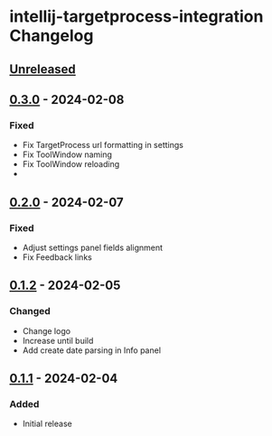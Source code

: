 <!-- Keep a Changelog guide -> https://keepachangelog.com -->

# intellij-targetprocess-integration Changelog

## [Unreleased]

## [0.3.0] - 2024-02-08

### Fixed

- Fix TargetProcess url formatting in settings
- Fix ToolWindow naming
- Fix ToolWindow reloading
- 
## [0.2.0] - 2024-02-07

### Fixed

- Adjust settings panel fields alignment
- Fix Feedback links

## [0.1.2] - 2024-02-05

### Changed

- Change logo
- Increase until build
- Add create date parsing in Info panel

## [0.1.1] - 2024-02-04

### Added

- Initial release

[Unreleased]: https://github.com/stefanosansone/intellij-targetprocess-integration/compare/v0.3.0...HEAD
[0.3.0]: https://github.com/stefanosansone/intellij-targetprocess-integration/compare/v0.2.0...v0.3.0
[0.2.0]: https://github.com/stefanosansone/intellij-targetprocess-integration/compare/v0.1.2...v0.2.0
[0.1.2]: https://github.com/stefanosansone/intellij-targetprocess-integration/compare/v0.1.1...v0.1.2
[0.1.1]: https://github.com/stefanosansone/intellij-targetprocess-integration/commits/v0.1.1

